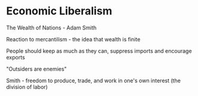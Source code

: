 # Economic Liberalism

The Wealth of Nations - Adam Smith

Reaction to mercantilism - the idea that wealth is finite

People should keep as much as they can, suppress imports and encourage exports

"Outsiders are enemies"

Smith - freedom to produce, trade, and work in one's own interest (the division of labor)

#  